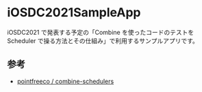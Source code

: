 # iOSDC2021SampleApp

iOSDC2021 で発表する予定の「Combine を使ったコードのテストを Scheduler で操る方法とその仕組み」で利用するサンプルアプリです。

## 参考
- [pointfreeco / combine-schedulers](https://github.com/pointfreeco/combine-schedulers)
